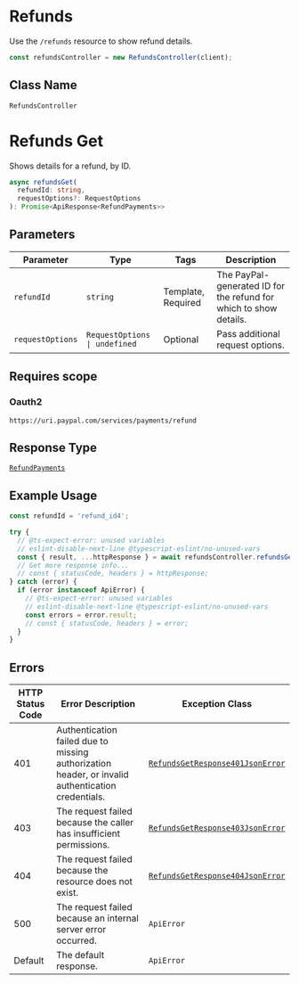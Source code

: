 # Refunds

Use the `/refunds` resource to show refund details.

```ts
const refundsController = new RefundsController(client);
```

## Class Name

`RefundsController`


# Refunds Get

Shows details for a refund, by ID.

```ts
async refundsGet(
  refundId: string,
  requestOptions?: RequestOptions
): Promise<ApiResponse<RefundPayments>>
```

## Parameters

| Parameter | Type | Tags | Description |
|  --- | --- | --- | --- |
| `refundId` | `string` | Template, Required | The PayPal-generated ID for the refund for which to show details. |
| `requestOptions` | `RequestOptions \| undefined` | Optional | Pass additional request options. |

## Requires scope

### Oauth2

`https://uri.paypal.com/services/payments/refund`

## Response Type

[`RefundPayments`](../../doc/models/refund-payments.md)

## Example Usage

```ts
const refundId = 'refund_id4';

try {
  // @ts-expect-error: unused variables
  // eslint-disable-next-line @typescript-eslint/no-unused-vars
  const { result, ...httpResponse } = await refundsController.refundsGet(refundId);
  // Get more response info...
  // const { statusCode, headers } = httpResponse;
} catch (error) {
  if (error instanceof ApiError) {
    // @ts-expect-error: unused variables
    // eslint-disable-next-line @typescript-eslint/no-unused-vars
    const errors = error.result;
    // const { statusCode, headers } = error;
  }
}
```

## Errors

| HTTP Status Code | Error Description | Exception Class |
|  --- | --- | --- |
| 401 | Authentication failed due to missing authorization header, or invalid authentication credentials. | [`RefundsGetResponse401JsonError`](../../doc/models/refunds-get-response-401-json-error.md) |
| 403 | The request failed because the caller has insufficient permissions. | [`RefundsGetResponse403JsonError`](../../doc/models/refunds-get-response-403-json-error.md) |
| 404 | The request failed because the resource does not exist. | [`RefundsGetResponse404JsonError`](../../doc/models/refunds-get-response-404-json-error.md) |
| 500 | The request failed because an internal server error occurred. | `ApiError` |
| Default | The default response. | `ApiError` |

